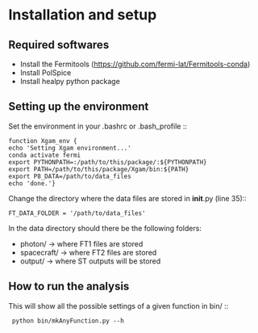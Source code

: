 Installation and setup
======================


Required softwares
------------------

* Install the Fermitools (https://github.com/fermi-lat/Fermitools-conda)
* Install PolSpice
* Install healpy python package


Setting up the environment
--------------------------

Set the environment in your .bashrc or .bash_profile ::

    function Xgam_env {
    echo 'Setting Xgam environment...'
    conda activate fermi
    export PYTHONPATH=:/path/to/this/package/:${PYTHONPATH}
    export PATH=/path/to/this/package/Xgam/bin:${PATH}
    export P8_DATA=/path/to/data_files
    echo 'done.'}

Change the directory where the data files are stored in __init__.py (line 35)::

    FT_DATA_FOLDER = '/path/to/data_files'

In the data directory should there be the following folders:
   
   * photon/      -> where FT1 files are stored
   * spacecraft/  -> where FT2 files are stored
   * output/      -> where ST outputs will be stored


How to run the analysis
-----------------------
This will show all the possible settings of a given function in bin/ ::

     python bin/mkAnyFunction.py --h 
